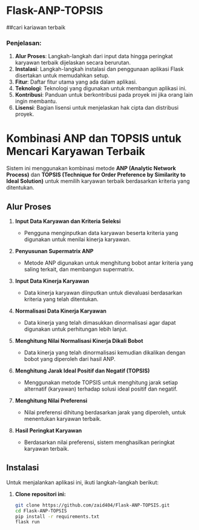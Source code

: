 # Flask-ANP-TOPSIS
##cari kariawan terbaik

### Penjelasan:
1. **Alur Proses**: Langkah-langkah dari input data hingga peringkat karyawan terbaik dijelaskan secara berurutan.
2. **Instalasi**: Langkah-langkah instalasi dan penggunaan aplikasi Flask disertakan untuk memudahkan setup.
3. **Fitur**: Daftar fitur utama yang ada dalam aplikasi.
4. **Teknologi**: Teknologi yang digunakan untuk membangun aplikasi ini.
5. **Kontribusi**: Panduan untuk berkontribusi pada proyek ini jika orang lain ingin membantu.
6. **Lisensi**: Bagian lisensi untuk menjelaskan hak cipta dan distribusi proyek.


# Kombinasi ANP dan TOPSIS untuk Mencari Karyawan Terbaik

Sistem ini menggunakan kombinasi metode **ANP (Analytic Network Process)** dan **TOPSIS (Technique for Order Preference by Similarity to Ideal Solution)** untuk memilih karyawan terbaik berdasarkan kriteria yang ditentukan.

## Alur Proses

1. **Input Data Karyawan dan Kriteria Seleksi**
   - Pengguna menginputkan data karyawan beserta kriteria yang digunakan untuk menilai kinerja karyawan.

2. **Penyusunan Supermatrix ANP**
   - Metode ANP digunakan untuk menghitung bobot antar kriteria yang saling terkait, dan membangun supermatrix.

3. **Input Data Kinerja Karyawan**
   - Data kinerja karyawan diinputkan untuk dievaluasi berdasarkan kriteria yang telah ditentukan.

4. **Normalisasi Data Kinerja Karyawan**
   - Data kinerja yang telah dimasukkan dinormalisasi agar dapat digunakan untuk perhitungan lebih lanjut.

5. **Menghitung Nilai Normalisasi Kinerja Dikali Bobot**
   - Data kinerja yang telah dinormalisasi kemudian dikalikan dengan bobot yang diperoleh dari hasil ANP.

6. **Menghitung Jarak Ideal Positif dan Negatif (TOPSIS)**
   - Menggunakan metode TOPSIS untuk menghitung jarak setiap alternatif (karyawan) terhadap solusi ideal positif dan negatif.

7. **Menghitung Nilai Preferensi**
   - Nilai preferensi dihitung berdasarkan jarak yang diperoleh, untuk menentukan karyawan terbaik.

8. **Hasil Peringkat Karyawan**
   - Berdasarkan nilai preferensi, sistem menghasilkan peringkat karyawan terbaik.

## Instalasi

Untuk menjalankan aplikasi ini, ikuti langkah-langkah berikut:

1. **Clone repositori ini:**
   ```bash
   git clone https://github.com/zaid404/Flask-ANP-TOPSIS.git
   cd Flask-ANP-TOPSIS
   pip install -r requirements.txt
   flask run
    

